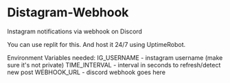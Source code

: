 # Distagram-Webhook
Instagram notifications via webhook on Discord

You can use replit for this. And host it 24/7 using UptimeRobot.

Environment Variables needed:
IG_USERNAME - instagram username (make sure it's not private)
TIME_INTERVAL - interval in seconds to refresh/detect new post
WEBHOOK_URL - discord webhook goes here

